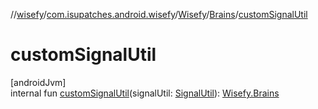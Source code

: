 //[wisefy](../../../../index.md)/[com.isupatches.android.wisefy](../../index.md)/[Wisefy](../index.md)/[Brains](index.md)/[customSignalUtil](custom-signal-util.md)

# customSignalUtil

[androidJvm]\
internal fun [customSignalUtil](custom-signal-util.md)(signalUtil: [SignalUtil](../../../com.isupatches.android.wisefy.signal/-signal-util/index.md)): [Wisefy.Brains](index.md)
